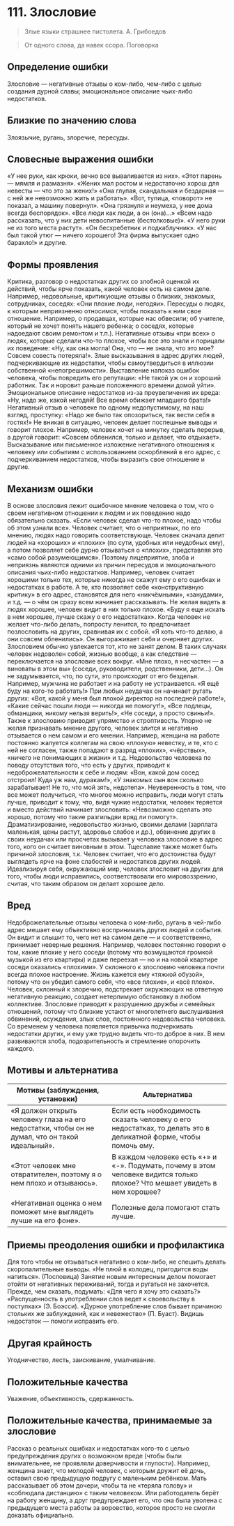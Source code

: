 ﻿# 111. Злословие
>Злые языки страшнее пистолета.
А. Грибоедов

>От одного слова, да навек ссора.
Поговорка

## Определение ошибки
Злословие — негативные отзывы о ком-либо, чем-либо с целью создания дурной славы; эмоциональное описание чьих-либо недостатков.

## Близкие по значению слова
Злоязычие, ругань, злоречие, пересуды.

## Словесные выражения ошибки
«У нее руки, как крюки, вечно все вываливается из них».
«Этот парень — мямля и размазня».
«Жених мал ростом и недостаточно хорош для невесты — что это за жених!»
«Она глупая, скандальная и бездарная — с ней же невозможно жить и работать».
«Вот, тупица, «поворот» не показал, а машину повернул».
«Она грязнуля и неумеха, у нее дома всегда беспорядок».
«Все люди как люди, а он (она)...»
«Всем надо рассказать, что у них дети невоспитанные (бестолковые)».
«У него руки не из того места растут».
«Он бесхребетник и подкаблучник».
«У нас был такой утюг — ничего хорошего! Эта фирма выпускает одно барахло!» и другие.

## Формы проявления
Критика, разговор о недостатках других со злобной оценкой их действий, чтобы ярче показать, какой человек есть на самом деле. Например, недовольные, критикующие отзывы о близких, знакомых, сотрудниках, соседях: «Они плохие люди, негодяи».
Пересуды о людях, к которым неприязненно относимся, чтобы показать к ним свое отношение. Например, о продавцах, которые нас обвесили; об учителе, который не хочет понять нашего ребенка; о соседях, которые надоедают своим ремонтом и т.п.).
Негативные отзывы «при всех» о людях, которые сделали что-то плохое, чтобы все это знали и порицали их поведение: «Ну, как она могла! Она, что — не знала, что это мое? Совсем совесть потеряла!».
Злые высказывания в адрес других людей, подчеркивающие их недостатки, чтобы самоутвердиться в иллюзии собственной «непогрешимости».
Выставление напоказ ошибок человека, чтобы повредить его репутации: «Не такой уж он и хороший работник. Так и норовит раньше положенного времени домой уйти».
Эмоциональное описание недостатков из-за преувеличения их вреда: «Ну, надо же, какой негодяй! Все время обижает младшего брата!»
Негативный отзыв о человеке по одному недопустимому, на наш взгляд, проступку: «Надо же было так опозориться, так вести себя в гостях!»
Не вникая в ситуацию, человек делает поспешные выводы и говорит плохое. Например, человек хочет на минутку сделать перерыв, а другой говорит: «Совсем обленился, только и делает, что отдыхает».
Высказывание или письменное изложение негативного отношения к человеку или событиям с использованием оскорблений в его адрес, с подчеркиванием недостатков, чтобы выразить свое отношение и другие.

## Механизм ошибки
В основе злословия лежит ошибочное мнение человека о том, что о своем негативном отношении к людям и их поведению надо обязательно сказать. «Если человек сделал что-то плохое, надо чтобы об этом узнали все». Человек считает, что о неприятных, по его мнению, людях надо говорить соответствующе. Человек сначала делит людей на «хороших» и «плохих» (по сути, удобных или неудобных ему), а потом позволяет себе дурно отзываться о «плохих», представляя это «само собой разумеющимся». Поэтому лицеприятие, злоба и неприязнь являются одними из причин пересудов и эмоционального описания чьих-либо недостатков. Например, человек считает хорошими только тех, которые никогда не скажут ему о его ошибках и недостатках в работе. А те, кто позволяет себе «конструктивную критику» в его адрес, становятся для него «никчёмными», «занудами», и т.д. — о чём он сразу всем начинает рассказывать.
Не желая видеть в людях хорошее, человек видит в них только плохое. «Буду я еще искать в нем хорошее, лучше скажу о его недостатках».
Когда человек не желает что-либо делать, попросту ленится, то предпочитает позлословить на других, сравнивая их с собой. «Я хоть что-то делаю, а они совсем обленились». Он выгораживает себя и очерняет других.
Злословием обычно увлекается тот, кто не занят делом. В таких случаях человек недоволен собой, жизнью вообще, а как следствие — переключается на злословие всех вокруг. «Мне плохо, я несчастен — а виноваты в этом вы» (соседи, руководители, родственники, дети...). Он не задумывается, что, по сути, это происходит от его безделья. Например, мужчина не работает и на работу не устраивается. «Я ещё буду на кого-то работать!» При любых неудачах он начинает ругать других: «Вот, какой у меня был плохой директор на последней работе!», «Какие сейчас пошли люди — никогда не помогут!», «Все подлецы, обманщики, никому нельзя верить!», «Не соседи, а просто свиньи!».
Также к злословию приводит упрямство и строптивость. Упорно не желая признавать мнение другого, человек злится и негативно отзывается о нем самом и его мнении. Например, женщина на работе постоянно жалуется коллегам на свою «плохую» невестку, и те, кто с ней не согласен, также попадают в разряд «плохих», «чёрствых», «ничего не понимающих в жизни» и т.д.
Недовольство человека по поводу отсутствия того, что есть у других, приводит к недоброжелательности к себе и людям: «Вон, какой дом сосед отстроил! Куда уж нам, дуракам!», «У знакомых сын вон сколько зарабатывает! Не то, что мой зять, недотепа».
Неуверенность в том, что все может получиться, что многое можно исправить, люди могут стать лучше, приводит к тому, что, видя чужие недостатки, человек теряется и вместо действий начинает злословить: «Невозможно сделать это хорошо, потому что такие разгильдяи вряд ли помогут».
Драматизирование, недовольство жизнью, своими делами (зарплата маленькая, цены растут, здоровье слабое и др.), обвинение других в своих неудачах или просчетах вызывает у человека злословие в адрес того, кого он считает виновным в этом.
Тщеславие также может быть причиной злословия, т.к. Человек считает, что его достоинства будут выглядеть ярче на фоне слабостей и недостатков других людей.
Идеализируя себя, окружающий мир, человек злословит на других для того, чтобы люди исправились, соответствовали его мировоззрению, считая, что таким образом он делает хорошее дело.

## Вред
Недоброжелательные отзывы человека о ком-либо, ругань в чей-либо адрес мешает ему объективно воспринимать других людей и события. Он видит и слышит то, чего нет на самом деле — и соответственно, принимает неверные решения. Например, человек постоянно говорил о том, какие плохие у него соседи (потому что возмущаются громкой музыкой из его квартиры) и даже переехал — но и на новой квартире соседи оказались «плохими».
У склонного к злословию человека почти всегда плохое настроение. Жизнь кажется ему «тяжкой обузой», потому что он убедил самого себя, что «все плохие», и «всё плохо».
Человек, склонный к злоречию, подстрекает окружающих на ответную негативную реакцию, создает нетерпимую обстановку в любом коллективе.
Злословие приводит к разрушению дружбы и семейных отношений, потому что близкие устают от многолетнего выслушивания обвинений, осуждения, злых слов, постоянного недовольства человека.
Со временем у человека появляется привычка подчеркивать недостатки других, и ему уже трудно видеть что-то доброе в них. В нем развиваются злоба, подозрительность и стремление опорочить каждого.

## Мотивы и альтернатива
Мотивы (заблуждения, установки) | Альтернатива
---|---
«Я должен открыть человеку глаза на его недостатки, чтобы он не думал, что он такой идеальный».	| Если есть необходимость сказать человеку о его недостатках, то делать это в деликатной форме, чтобы помочь ему.
«Этот человек мне отвратителен, поэтому я о нем плохо и отзываюсь».	| В каждом человеке есть «+» и «-». Подумать, почему в этом человеке видится только плохое? Что мешает увидеть в нем хорошее?
«Негативная оценка о нем поможет мне выглядеть лучше на его фоне».	| Полезные дела помогают стать лучше.

## Приемы преодоления ошибки и профилактика
Для того чтобы не отзываться негативно о ком-либо, не спешить делать скоропалительные выводы. «Не плюй в колодец, пригодится воды напиться». (Пословица)
Занятие новым интересным делом помогает отойти от негативных переживаний, тогда и ругаться не захочется.
Прежде, чем сказать, подумать: «Для чего я хочу это сказать?» «Распущенность в употреблении слов ведет к своевольству в поступках» (Э. Боэсси).
«Дурное употребление слов бывает причиною стольких же заблуждений, как и невежество» (П. Буаст).
Видишь недостаток — помоги исправить его.

## Другая крайность
Угодничество, лесть, заискивание, умалчивание.

## Положительные качества
Уважение, объективность, сдержанность.

## Положительные качества, принимаемые за злословие
Рассказ о реальных ошибках и недостатках кого-то с целью предупреждения других о возможном вреде (чтобы были внимательнее, не проявляли доверчивости и глупости). Например, женщина знает, что молодой человек, с которым дружит её дочь, оставил свою предыдущую подругу с маленьким ребёнком. Мать рассказывает об этом дочери, чтобы та не «теряла голову» и «соблюдала дистанцию» с таким человеком. Или работодатель берёт на работу женщину, а друг предупреждает его, что она была уволена с предыдущего места работы за воровство, которое просто не смогли доказать официально.
